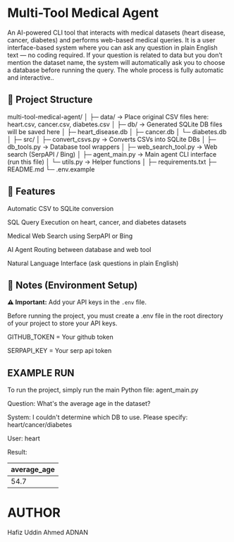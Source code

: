  # Multi-Tool Medical Agent

An AI-powered CLI tool that interacts with medical datasets (heart disease, cancer, diabetes) and performs web-based medical queries.
It is a user interface-based system where you can ask any question in plain English text — no coding required.
If your question is related to data but you don’t mention the dataset name, the system will automatically ask you to choose a database before running the query.
The whole process is fully automatic and interactive..

## 📁 Project Structure

multi-tool-medical-agent/
│
├─ data/                      -> Place original CSV files here: heart.csv, cancer.csv, diabetes.csv
│
├─ db/                        -> Generated SQLite DB files will be saved here
│   ├─ heart_disease.db
│   ├─ cancer.db
│   └─ diabetes.db
│
├─ src/
│   ├─ convert_csvs.py        -> Converts CSVs into SQLite DBs
│   ├─ db_tools.py            -> Database tool wrappers
│   ├─ web_search_tool.py     -> Web search (SerpAPI / Bing)
│   ├─ agent_main.py          -> Main agent CLI interface (run this file)
│   └─ utils.py               -> Helper functions
│
├─ requirements.txt
├─ README.md
└─ .env.example



## 🚀 Features

Automatic CSV to SQLite conversion

SQL Query Execution on heart, cancer, and diabetes datasets

Medical Web Search using SerpAPI or Bing

AI Agent Routing between database and web tool

Natural Language Interface (ask questions in plain English)

## 📝 Notes (Environment Setup)
**⚠️ Important:** Add your API keys in the `.env` file.

Before running the project, you must create a .env file in the root directory of your project to store your API keys.

GITHUB_TOKEN = Your github token 

SERPAPI_KEY = Your serp api token


 ## EXAMPLE RUN

To run the project, simply run the main Python file: agent_main.py

Question: What's the average age in the dataset?

System: I couldn't determine which DB to use. Please specify: heart/cancer/diabetes

User: heart

Result:

| average_age |
|-------------|
| 54.7        |

 # AUTHOR

 Hafiz Uddin Ahmed ADNAN
